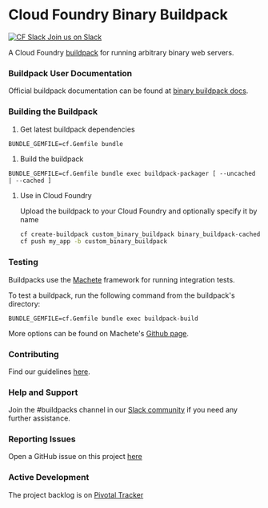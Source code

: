 # Cloud Foundry Binary Buildpack

[![CF Slack](https://www.google.com/s2/favicons?domain=www.slack.com) Join us on Slack](https://cloudfoundry.slack.com/messages/buildpacks/)

A Cloud Foundry [buildpack](http://docs.cloudfoundry.org/buildpacks/) for running arbitrary binary web servers.

### Buildpack User Documentation

Official buildpack documentation can be found at [binary buildpack docs](http://docs.cloudfoundry.org/buildpacks/binary/index.html).

### Building the Buildpack

1. Get latest buildpack dependencies

  ```shell
  BUNDLE_GEMFILE=cf.Gemfile bundle
  ```

1. Build the buildpack

  ```shell
  BUNDLE_GEMFILE=cf.Gemfile bundle exec buildpack-packager [ --uncached | --cached ]
  ```

1. Use in Cloud Foundry

    Upload the buildpack to your Cloud Foundry and optionally specify it by name

    ```bash
    cf create-buildpack custom_binary_buildpack binary_buildpack-cached-custom.zip 1
    cf push my_app -b custom_binary_buildpack
    ```

### Testing
Buildpacks use the [Machete](https://github.com/cloudfoundry/machete) framework for running integration tests.

To test a buildpack, run the following command from the buildpack's directory:

```
BUNDLE_GEMFILE=cf.Gemfile bundle exec buildpack-build
```

More options can be found on Machete's [Github page](https://github.com/cloudfoundry/machete).

### Contributing

Find our guidelines [here](./CONTRIBUTING.md).

### Help and Support

Join the #buildpacks channel in our [Slack community](http://slack.cloudfoundry.org/) if you need any further assistance.

### Reporting Issues

Open a GitHub issue on this project [here](https://github.com/cloudfoundry/binary-buildpack/issues/new)

### Active Development

The project backlog is on [Pivotal Tracker](https://www.pivotaltracker.com/projects/1042066)
